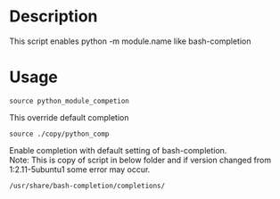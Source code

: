 # Description
This script enables python -m module.name like bash-completion

# Usage
```
source python_module_competion
```
This override default completion
```
source ./copy/python_comp
```
Enable completion with default setting of bash-completion.  
Note: This is copy of script in below folder and if version changed from 1:2.11-5ubuntu1 some error may occur.
```
/usr/share/bash-completion/completions/
```
